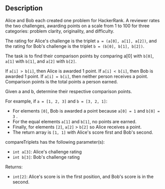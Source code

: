 ## Description
Alice and Bob each created one problem for HackerRank. A reviewer rates the two challenges, awarding points on a scale from 1 to 100 for three categories: problem clarity, originality, and difficulty.

The rating for Alice's challenge is the triplet `a = (a[0], a[1], a[2])`, and the rating for Bob's challenge is the triplet `b = (b[0], b[1], b[2])`.

The task is to find their comparison points by comparing a[0] with `b[0]`, `a[1]` with `b[1]`, and `a[2]` with `b[2]`.

If `a[i] > b[i]`, then Alice is awarded 1 point.
If `a[i] < b[i]`, then Bob is awarded 1 point.
If `a[i] = b[i]`, then neither person receives a point.
Comparison points is the total points a person earned.

Given a and b, determine their respective comparison points.

For example, if `a = [1, 2, 3]` and `b = [3, 2, 1]`:

- For elements `[0]`, Bob is awarded a point because `a[0] = 1` and `b[0] = 3` .
- For the equal elements `a[1]` and `b[1]`, no points are earned.
- Finally, for elements `[2]`, `a[2]` > `b[2]` so Alice receives a point.
- The return array is `[1, 1]` with Alice's score first and Bob's second.

compareTriplets has the following parameter(s):

- `int a[3]`: Alice's challenge rating
- `int b[3]`: Bob's challenge rating

Returns:

- `int[2]`: Alice's score is in the first position, and Bob's score is in the second.